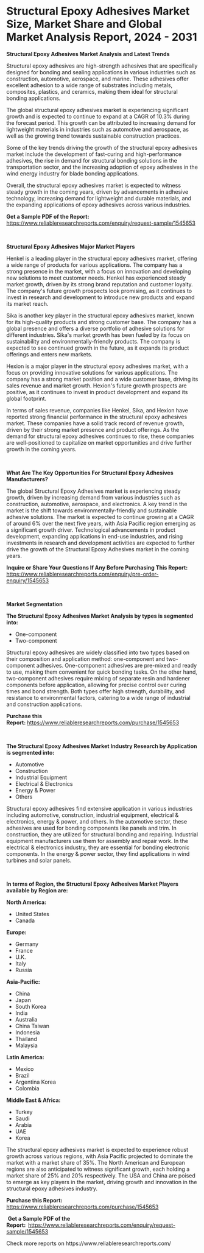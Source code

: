 <p><h1>Structural Epoxy Adhesives Market Size, Market Share and Global Market Analysis Report, 2024 - 2031</h1></p><p><strong>Structural Epoxy Adhesives Market Analysis and Latest Trends</strong></p>
<p><p>Structural epoxy adhesives are high-strength adhesives that are specifically designed for bonding and sealing applications in various industries such as construction, automotive, aerospace, and marine. These adhesives offer excellent adhesion to a wide range of substrates including metals, composites, plastics, and ceramics, making them ideal for structural bonding applications.</p><p>The global structural epoxy adhesives market is experiencing significant growth and is expected to continue to expand at a CAGR of 10.3% during the forecast period. This growth can be attributed to increasing demand for lightweight materials in industries such as automotive and aerospace, as well as the growing trend towards sustainable construction practices.</p><p>Some of the key trends driving the growth of the structural epoxy adhesives market include the development of fast-curing and high-performance adhesives, the rise in demand for structural bonding solutions in the transportation sector, and the increasing adoption of epoxy adhesives in the wind energy industry for blade bonding applications.</p><p>Overall, the structural epoxy adhesives market is expected to witness steady growth in the coming years, driven by advancements in adhesive technology, increasing demand for lightweight and durable materials, and the expanding applications of epoxy adhesives across various industries.</p></p>
<p><strong>Get a Sample PDF of the Report:&nbsp;</strong> <a href="https://www.reliableresearchreports.com/enquiry/request-sample/1545653">https://www.reliableresearchreports.com/enquiry/request-sample/1545653</a></p>
<p>&nbsp;</p>
<p><strong>Structural Epoxy Adhesives Major Market Players</strong></p>
<p><p>Henkel is a leading player in the structural epoxy adhesives market, offering a wide range of products for various applications. The company has a strong presence in the market, with a focus on innovation and developing new solutions to meet customer needs. Henkel has experienced steady market growth, driven by its strong brand reputation and customer loyalty. The company's future growth prospects look promising, as it continues to invest in research and development to introduce new products and expand its market reach.</p><p>Sika is another key player in the structural epoxy adhesives market, known for its high-quality products and strong customer base. The company has a global presence and offers a diverse portfolio of adhesive solutions for different industries. Sika's market growth has been fueled by its focus on sustainability and environmentally-friendly products. The company is expected to see continued growth in the future, as it expands its product offerings and enters new markets.</p><p>Hexion is a major player in the structural epoxy adhesives market, with a focus on providing innovative solutions for various applications. The company has a strong market position and a wide customer base, driving its sales revenue and market growth. Hexion's future growth prospects are positive, as it continues to invest in product development and expand its global footprint.</p><p>In terms of sales revenue, companies like Henkel, Sika, and Hexion have reported strong financial performance in the structural epoxy adhesives market. These companies have a solid track record of revenue growth, driven by their strong market presence and product offerings. As the demand for structural epoxy adhesives continues to rise, these companies are well-positioned to capitalize on market opportunities and drive further growth in the coming years.</p></p>
<p>&nbsp;</p>
<p><strong>What Are The Key Opportunities For Structural Epoxy Adhesives Manufacturers?</strong></p>
<p><p>The global Structural Epoxy Adhesives market is experiencing steady growth, driven by increasing demand from various industries such as construction, automotive, aerospace, and electronics. A key trend in the market is the shift towards environmentally-friendly and sustainable adhesive solutions. The market is expected to continue growing at a CAGR of around 6% over the next five years, with Asia Pacific region emerging as a significant growth driver. Technological advancements in product development, expanding applications in end-use industries, and rising investments in research and development activities are expected to further drive the growth of the Structural Epoxy Adhesives market in the coming years.</p></p>
<p><strong>Inquire or Share Your Questions If Any Before Purchasing This Report:</strong> <a href="https://www.reliableresearchreports.com/enquiry/pre-order-enquiry/1545653">https://www.reliableresearchreports.com/enquiry/pre-order-enquiry/1545653</a></p>
<p>&nbsp;</p>
<p><strong>Market Segmentation</strong></p>
<p><strong>The Structural Epoxy Adhesives Market Analysis by types is segmented into:</strong></p>
<p><ul><li>One-component</li><li>Two-component</li></ul></p>
<p><p>Structural epoxy adhesives are widely classified into two types based on their composition and application method: one-component and two-component adhesives. One-component adhesives are pre-mixed and ready to use, making them convenient for quick bonding tasks. On the other hand, two-component adhesives require mixing of separate resin and hardener components before application, allowing for precise control over curing times and bond strength. Both types offer high strength, durability, and resistance to environmental factors, catering to a wide range of industrial and construction applications.</p></p>
<p><strong>Purchase this Report:&nbsp;</strong><a href="https://www.reliableresearchreports.com/purchase/1545653">https://www.reliableresearchreports.com/purchase/1545653</a></p>
<p>&nbsp;</p>
<p><strong>The Structural Epoxy Adhesives Market Industry Research by Application is segmented into:</strong></p>
<p><ul><li>Automotive</li><li>Construction</li><li>Industrial Equipment</li><li>Electrical & Electronics</li><li>Energy & Power</li><li>Others</li></ul></p>
<p><p>Structural epoxy adhesives find extensive application in various industries including automotive, construction, industrial equipment, electrical & electronics, energy & power, and others. In the automotive sector, these adhesives are used for bonding components like panels and trim. In construction, they are utilized for structural bonding and repairing. Industrial equipment manufacturers use them for assembly and repair work. In the electrical & electronics industry, they are essential for bonding electronic components. In the energy & power sector, they find applications in wind turbines and solar panels.</p></p>
<p>&nbsp;</p>
<p><strong>In terms of Region, the Structural Epoxy Adhesives Market Players available by Region are:</strong></p>
<p>
    <p> <strong> North America: </strong>
        <ul>
            <li>United States</li>
            <li>Canada</li>
        </ul>
        </p> 
    <p> <strong> Europe: </strong>
        <ul>
            <li>Germany</li>
            <li>France</li>
            <li>U.K.</li>
            <li>Italy</li>
            <li>Russia</li>
        </ul>
        </p> 
    <p> <strong> Asia-Pacific: </strong>
        <ul>
            <li>China</li>
            <li>Japan</li>
            <li>South Korea</li>
            <li>India</li>
            <li>Australia</li>
            <li>China Taiwan</li>
            <li>Indonesia</li>
            <li>Thailand</li>
            <li>Malaysia</li>
        </ul>
        </p> 
    <p> <strong> Latin America: </strong>
        <ul>
            <li>Mexico</li>
            <li>Brazil</li>
            <li>Argentina Korea</li>
            <li>Colombia</li>
        </ul>
        </p> 
    <p> <strong> Middle East & Africa: </strong>
        <ul>
            <li>Turkey</li>
            <li>Saudi</li>
            <li>Arabia</li>
            <li>UAE</li>
            <li>Korea</li>
        </ul>
    </p>
    </p>
<p><p>The structural epoxy adhesives market is expected to experience robust growth across various regions, with Asia Pacific projected to dominate the market with a market share of 35%. The North American and European regions are also anticipated to witness significant growth, each holding a market share of 25% and 20% respectively. The USA and China are poised to emerge as key players in the market, driving growth and innovation in the structural epoxy adhesives industry.</p></p>
<p><strong>Purchase this Report: </strong><a href="https://www.reliableresearchreports.com/purchase/1545653">https://www.reliableresearchreports.com/purchase/1545653</a></p>
<p>&nbsp;<strong>Get a Sample PDF of the Report:&nbsp;&nbsp;</strong><a href="https://www.reliableresearchreports.com/enquiry/request-sample/1545653">https://www.reliableresearchreports.com/enquiry/request-sample/1545653</a></p>
<p><strong></strong></p>
<p>Check more reports on https://www.reliableresearchreports.com/</p>